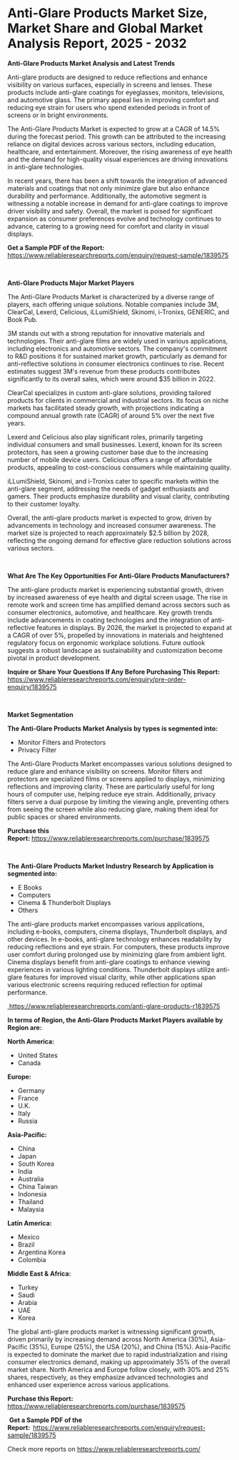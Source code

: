 <p><h1>Anti-Glare Products Market Size, Market Share and Global Market Analysis Report, 2025 - 2032</h1></p><p><strong>Anti-Glare Products Market Analysis and Latest Trends</strong></p>
<p><p>Anti-glare products are designed to reduce reflections and enhance visibility on various surfaces, especially in screens and lenses. These products include anti-glare coatings for eyeglasses, monitors, televisions, and automotive glass. The primary appeal lies in improving comfort and reducing eye strain for users who spend extended periods in front of screens or in bright environments.</p><p>The Anti-Glare Products Market is expected to grow at a CAGR of 14.5% during the forecast period. This growth can be attributed to the increasing reliance on digital devices across various sectors, including education, healthcare, and entertainment. Moreover, the rising awareness of eye health and the demand for high-quality visual experiences are driving innovations in anti-glare technologies. </p><p>In recent years, there has been a shift towards the integration of advanced materials and coatings that not only minimize glare but also enhance durability and performance. Additionally, the automotive segment is witnessing a notable increase in demand for anti-glare coatings to improve driver visibility and safety. Overall, the market is poised for significant expansion as consumer preferences evolve and technology continues to advance, catering to a growing need for comfort and clarity in visual displays.</p></p>
<p><strong>Get a Sample PDF of the Report:&nbsp;</strong> <a href="https://www.reliableresearchreports.com/enquiry/request-sample/1839575?utm_campaign=2002&utm_medium=2&utm_source=Github&utm_content=ia&utm_term=10022025&utm_id=anti-glare-products">https://www.reliableresearchreports.com/enquiry/request-sample/1839575</a></p>
<p>&nbsp;</p>
<p><strong>Anti-Glare Products Major Market Players</strong></p>
<p><p>The Anti-Glare Products Market is characterized by a diverse range of players, each offering unique solutions. Notable companies include 3M, ClearCal, Lexerd, Celicious, iLLumiShield, Skinomi, i-Tronixs, GENERIC, and Book Pub.</p><p>3M stands out with a strong reputation for innovative materials and technologies. Their anti-glare films are widely used in various applications, including electronics and automotive sectors. The company's commitment to R&D positions it for sustained market growth, particularly as demand for anti-reflective solutions in consumer electronics continues to rise. Recent estimates suggest 3M's revenue from these products contributes significantly to its overall sales, which were around $35 billion in 2022.</p><p>ClearCal specializes in custom anti-glare solutions, providing tailored products for clients in commercial and industrial sectors. Its focus on niche markets has facilitated steady growth, with projections indicating a compound annual growth rate (CAGR) of around 5% over the next five years. </p><p>Lexerd and Celicious also play significant roles, primarily targeting individual consumers and small businesses. Lexerd, known for its screen protectors, has seen a growing customer base due to the increasing number of mobile device users. Celicious offers a range of affordable products, appealing to cost-conscious consumers while maintaining quality.</p><p>iLLumiShield, Skinomi, and i-Tronixs cater to specific markets within the anti-glare segment, addressing the needs of gadget enthusiasts and gamers. Their products emphasize durability and visual clarity, contributing to their customer loyalty.</p><p>Overall, the anti-glare products market is expected to grow, driven by advancements in technology and increased consumer awareness. The market size is projected to reach approximately $2.5 billion by 2028, reflecting the ongoing demand for effective glare reduction solutions across various sectors.</p></p>
<p>&nbsp;</p>
<p><strong>What Are The Key Opportunities For Anti-Glare Products Manufacturers?</strong></p>
<p><p>The anti-glare products market is experiencing substantial growth, driven by increased awareness of eye health and digital screen usage. The rise in remote work and screen time has amplified demand across sectors such as consumer electronics, automotive, and healthcare. Key growth trends include advancements in coating technologies and the integration of anti-reflective features in displays. By 2026, the market is projected to expand at a CAGR of over 5%, propelled by innovations in materials and heightened regulatory focus on ergonomic workplace solutions. Future outlook suggests a robust landscape as sustainability and customization become pivotal in product development.</p></p>
<p><strong>Inquire or Share Your Questions If Any Before Purchasing This Report:</strong> <a href="https://www.reliableresearchreports.com/enquiry/pre-order-enquiry/1839575?utm_campaign=2002&utm_medium=2&utm_source=Github&utm_content=ia&utm_term=10022025&utm_id=anti-glare-products">https://www.reliableresearchreports.com/enquiry/pre-order-enquiry/1839575</a></p>
<p>&nbsp;</p>
<p><strong>Market Segmentation</strong></p>
<p><strong>The Anti-Glare Products Market Analysis by types is segmented into:</strong></p>
<p><ul><li>Monitor Filters and Protectors</li><li>Privacy Filter</li></ul></p>
<p><p>The Anti-Glare Products Market encompasses various solutions designed to reduce glare and enhance visibility on screens. Monitor filters and protectors are specialized films or screens applied to displays, minimizing reflections and improving clarity. These are particularly useful for long hours of computer use, helping reduce eye strain. Additionally, privacy filters serve a dual purpose by limiting the viewing angle, preventing others from seeing the screen while also reducing glare, making them ideal for public spaces or shared environments.</p></p>
<p><strong>Purchase this Report:&nbsp;</strong><a href="https://www.reliableresearchreports.com/purchase/1839575?utm_campaign=2002&utm_medium=2&utm_source=Github&utm_content=ia&utm_term=10022025&utm_id=anti-glare-products">https://www.reliableresearchreports.com/purchase/1839575</a></p>
<p>&nbsp;</p>
<p><strong>The Anti-Glare Products Market Industry Research by Application is segmented into:</strong></p>
<p><ul><li>E Books</li><li>Computers</li><li>Cinema & Thunderbolt Displays</li><li>Others</li></ul></p>
<p><p>The anti-glare products market encompasses various applications, including e-books, computers, cinema displays, Thunderbolt displays, and other devices. In e-books, anti-glare technology enhances readability by reducing reflections and eye strain. For computers, these products improve user comfort during prolonged use by minimizing glare from ambient light. Cinema displays benefit from anti-glare coatings to enhance viewing experiences in various lighting conditions. Thunderbolt displays utilize anti-glare features for improved visual clarity, while other applications span various electronic screens requiring reduced reflection for optimal performance.</p></p>
<p><a href="https://www.reliableresearchreports.com/anti-glare-products-r1839575?utm_campaign=2002&utm_medium=2&utm_source=Github&utm_content=ia&utm_term=10022025&utm_id=anti-glare-products">&nbsp;https://www.reliableresearchreports.com/anti-glare-products-r1839575</a></p>
<p><strong>In terms of Region, the Anti-Glare Products Market Players available by Region are:</strong></p>
<p>
    <p> <strong> North America: </strong>
        <ul>
            <li>United States</li>
            <li>Canada</li>
        </ul>
        </p> 
    <p> <strong> Europe: </strong>
        <ul>
            <li>Germany</li>
            <li>France</li>
            <li>U.K.</li>
            <li>Italy</li>
            <li>Russia</li>
        </ul>
        </p> 
    <p> <strong> Asia-Pacific: </strong>
        <ul>
            <li>China</li>
            <li>Japan</li>
            <li>South Korea</li>
            <li>India</li>
            <li>Australia</li>
            <li>China Taiwan</li>
            <li>Indonesia</li>
            <li>Thailand</li>
            <li>Malaysia</li>
        </ul>
        </p> 
    <p> <strong> Latin America: </strong>
        <ul>
            <li>Mexico</li>
            <li>Brazil</li>
            <li>Argentina Korea</li>
            <li>Colombia</li>
        </ul>
        </p> 
    <p> <strong> Middle East & Africa: </strong>
        <ul>
            <li>Turkey</li>
            <li>Saudi</li>
            <li>Arabia</li>
            <li>UAE</li>
            <li>Korea</li>
        </ul>
    </p>
    </p>
<p><p>The global anti-glare products market is witnessing significant growth, driven primarily by increasing demand across North America (30%), Asia-Pacific (35%), Europe (25%), the USA (20%), and China (15%). Asia-Pacific is expected to dominate the market due to rapid industrialization and rising consumer electronics demand, making up approximately 35% of the overall market share. North America and Europe follow closely, with 30% and 25% shares, respectively, as they emphasize advanced technologies and enhanced user experience across various applications.</p></p>
<p><strong>Purchase this Report: </strong><a href="https://www.reliableresearchreports.com/purchase/1839575?utm_campaign=2002&utm_medium=2&utm_source=Github&utm_content=ia&utm_term=10022025&utm_id=anti-glare-products">https://www.reliableresearchreports.com/purchase/1839575</a></p>
<p>&nbsp;<strong>Get a Sample PDF of the Report:&nbsp;&nbsp;</strong><a href="https://www.reliableresearchreports.com/enquiry/request-sample/1839575?utm_campaign=2002&utm_medium=2&utm_source=Github&utm_content=ia&utm_term=10022025&utm_id=anti-glare-products">https://www.reliableresearchreports.com/enquiry/request-sample/1839575</a></p>
<p><strong></strong></p>
<p>Check more reports on <a href="https://www.reliableresearchreports.com/?utm_campaign=2002&utm_medium=2&utm_source=Github&utm_content=ia&utm_term=10022025&utm_id=anti-glare-products">https://www.reliableresearchreports.com/</a></p>